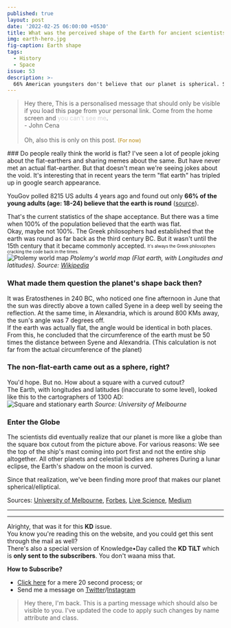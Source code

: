 ```yaml
---
published: true
layout: post
date: '2022-02-25 06:00:00 +0530'
title: What was the perceived shape of the Earth for ancient scientists?
img: earth-hero.jpg
fig-caption: Earth shape
tags:
  - History
  - Space
issue: 53
description: >-
  66% American youngsters don't believe that our planet is spherical. See what the scientists in the past believed.
---
```

<div class="personal-text">
<blockquote>Hey <span name="reader-fname">there</span>, This is a personalised message that should only be visible if you load this page from your personal link. Come from the home screen and <span style="color:lightgrey;">you can't see me</span>. <br/>- John Cena<br/><br/>Oh, also this is only on this post. <span style="color: darkgoldenrod; font-size: 12px;">(For now)</span></blockquote>
</div>
### Do people really think the world is flat?
I've seen a lot of people joking about the flat-earthers and sharing memes about the same. But have never met an actual flat-earther.  
But that doesn't mean we're seeing jokes about the void. It's interesting that in recent years the term "flat earth" has tripled up in google search appearance.  

YouGov polled 8215 US adults 4 years ago and found out only **66% of the young adults (age: 18-24) believe that the earth is round** ([source](https://www.forbes.com/sites/trevornace/2018/04/04/only-two-thirds-of-american-millennials-believe-the-earth-is-round/?sh=1702cf727ec6)).  

That's the current statistics of the shape acceptance. But there was a time when 100% of the population believed that the earth was flat.  
Okay, maybe not 100%. The Greek philosophers had established that the earth was round as far back as the third century BC. But it wasn't until the 15th century that it became commonly accepted. <sub><sup>It's always the Greek philosophers cracking the code back in the times.</sup></sub>  
![Ptolemy world map](https://upload.wikimedia.org/wikipedia/commons/thumb/2/23/PtolemyWorldMap.jpg/1280px-PtolemyWorldMap.jpg)
_Ptolemy's world map (Flat earth, with Longitudes and latitudes). Source: [Wikipedia](https://en.wikipedia.org/wiki/Ptolemy%27s_world_map)_


### What made them question the planet's shape back then?
It was Eratosthenes in 240 BC, who noticed one fine afternoon in June that the sun was directly above a town called Syene in a deep well by seeing the reflection.
At the same time, in Alexandria, which is around 800 KMs away, the sun's angle was 7 degrees off.  
If the earth was actually flat, the angle would be identical in both places. From this, he concluded that the circumference of the earth must be 50 times the distance between Syene and Alexandria. (This calculation is not far from the actual circumference of the planet)  

### The non-flat-earth came out as a sphere, right?
You'd hope. But no. How about a square with a curved cutout?  
The Earth, with longitudes and latitudes (inaccurate to some level), looked like this to the cartographers of 1300 AD:  
![Square and stationary earth](https://res-2.cloudinary.com/the-university-of-melbourne/image/upload/s--vq5ybZtD--/c_limit,f_auto,q_75,w_892/v1/pursuit-uploads/1bd/6b8/5e3/1bd6b85e33347a30e5e2e59b9fcfbed99650d0d4001244213f912abd54af.jpg)
_Source: University of Melbourne_

### Enter the Globe
The scientists did eventually realize that our planet is more like a globe than the square box cutout from the picture above. For various reasons:
We see the top of the ship's mast coming into port first and not the entire ship altogether.
All other planets and celestial bodies are spheres
During a lunar eclipse, the Earth's shadow on the moon is curved.

Since that realization, we've been finding more proof that makes our planet spherical/elliptical.  

Sources: [University of Melbourne](https://pursuit.unimelb.edu.au/articles/why-do-some-people-believe-the-earth-is-flat), [Forbes](https://www.forbes.com/sites/trevornace/2018/04/04/only-two-thirds-of-american-millennials-believe-the-earth-is-round/?sh=1702cf727ec6), [Live Science](https://www.livescience.com/24310-flat-earth-belief.html), [Medium](https://medium.com/starts-with-a-bang/who-discovered-the-earth-is-round-67dfc013402a)  

------
------

Alrighty, that was it for this **KD** issue.   
You know you're reading this on the website, and you could get this sent through the mail as well?  
There's also a special version of Knowledge•Day called the **KD TiLT** which is **only sent to the subscribers**. You don't waana miss that.  

**How to Subscribe?**  
- [Click here](https://knowledgeday.in/signup/?utm_source=kdweb_issue52&utm_medium=blog_conclusion&utm_campaign=issue52) for a mere 20 second process; or  
- Send me a message on [Twitter](https://twitter.com/knowledgedaynl?utm_source=kdweb_issue52&utm_medium=blog_conclusion&utm_campaign=issue52)/[Instagram](http://instagram.com/knowledgedaynl?utm_source=kdweb_issue52&utm_medium=blog_conclusion&utm_campaign=issue52)  

<div class="personal-text">
<blockquote>Hey <span name="reader-fname">there</span>, I'm back. This is a parting message which should also be visible to you. I've updated the code to apply such changes by name attribute and class.</blockquote></div>
